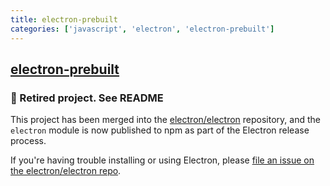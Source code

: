 ```yaml
---
title: electron-prebuilt
categories: ['javascript', 'electron', 'electron-prebuilt']
---
```

## [electron-prebuilt](https://github.com/electron-userland/electron-prebuilt)

### 🎂  Retired project. See README


This project has been merged into the
[electron/electron](https://github.com/electron/electron/tree/master/npm)
repository, and the `electron` module is now published to npm as part of the
Electron release process.

If you're having trouble installing or using Electron, please 
[file an issue on the electron/electron repo](https://github.com/electron/electron/issues?utf8=%E2%9C%93&q=is%3Aissue%20is%3Aopen%20install%20).
